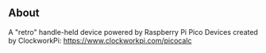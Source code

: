 ## About
A "retro" handle-held device powered by Raspberry Pi Pico Devices created by ClockworkPi: https://www.clockworkpi.com/picocalc


